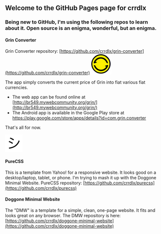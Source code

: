 ## Welcome to the GitHub Pages page for crrdlx

### Being new to GitHub, I'm using the following repos to learn about it. Open source is an enigma, wonderful, but an enigma.

#### Grin Converter

Grin Converter repository: [https://github.com/crrdlx/grin-converter](https://github.com/crrdlx/grin-converter)
![Grin Converter Logo](https://raw.githubusercontent.com/crrdlx/crrdlx.github.io/master/images/grin-converter.png)

The app simply converts the current price of Grin into fiat various fiat currencies.
* The web app can be found online at [http://br549.mywebcommunity.org/grin/](http://br549.mywebcommunity.org/grin/)
* The Android app is available in the Google Play store at <a href="https://play.google.com/store/apps/details?id=com.grin.converter">https://play.google.com/store/apps/details?id=com.grin.converter</a>

That's all for now.

![shi image](https://raw.githubusercontent.com/crrdlx/crrdlx.github.io/master/images/shi.png)

#### PureCSS
This is a template from Yahoo! for a responsive website. It looks good on a desktop/laptop, tablet, or phone. I'm trying to mash it up with the Doggone Minimal Website.
PureCSS repository: [https://github.com/crrdlx/purecss](https://github.com/crrdlx/purecss)

#### Doggone Minimal Website

The "DMW" is a template for a simple, clean, one-page website. It fits and looks great on any browser.
The DMW repository is here: [https://github.com/crrdlx/doggone-minimal-website](https://github.com/crrdlx/doggone-minimal-website)
